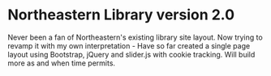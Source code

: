 # Northeastern Library version 2.0
Never been a fan of Northeastern's existing library site layout. Now trying to revamp it with my own interpretation - Have so far created a single page layout using Bootstrap, jQuery and slider.js with cookie tracking. Will build more as and when time permits.
